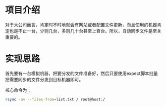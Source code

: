 # 项目介绍

对于大公司而言，肯定时不时地就会有网站或者配置文件更新，而且使用的机器肯定也是不止一台，少则几台，多则几十台甚至上百台。所以，自动同步文件是至关重要的。

# 实现思路

首先要有一台模拟机器，把要分发的文件准备好，然后只要使用expect脚本批量把需要同步的文件分发到目标机器即可。

核心命令为：
```sh
rsync -av --files-from=list.txt / root@host:/ 
```



